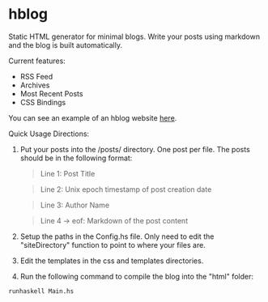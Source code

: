 hblog
=====

Static HTML generator for minimal blogs. Write your posts using markdown and the blog is built automatically.

Current features:
* RSS Feed 
* Archives 
* Most Recent Posts 
* CSS Bindings

You can see an example of an hblog website [here](http://www.latermuse.com).

Quick Usage Directions:

1. Put your posts into the /posts/ directory. One post per file. The posts should be in the following format:
    
    > Line 1: Post Title

    > Line 2: Unix epoch timestamp of post creation date
    
    > Line 3: Author Name
    
    > Line 4 -> eof: Markdown of the post content

2. Setup the paths in the Config.hs file. Only need to edit the "siteDirectory" function to point to where your files are.

3. Edit the templates in the css and templates directories.

4. Run the following command to compile the blog into the "html" folder:

```haskell
runhaskell Main.hs
```

